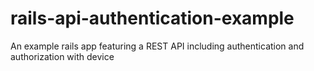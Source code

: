 rails-api-authentication-example
================================

An example rails app featuring a REST API including authentication and authorization with device
